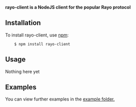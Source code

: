 **rayo-client is a NodeJS client for the popular Rayo protocol**


## Installation
    
To install rayo-client, use [npm](http://github.com/isaacs/npm):

        $ npm install rayo-client

## Usage

Nothing here yet

## Examples

You can view further examples in the [example folder.](https://github.com/wearefractal/rayo-client.js/tree/master/examples)
